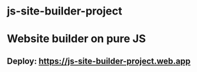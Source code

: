 # js-site-builder-project
# Website builder on pure JS
## Deploy: https://js-site-builder-project.web.app

